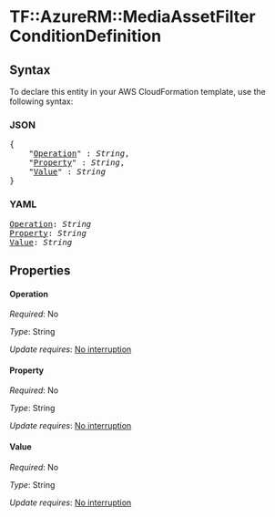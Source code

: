 # TF::AzureRM::MediaAssetFilter ConditionDefinition

## Syntax

To declare this entity in your AWS CloudFormation template, use the following syntax:

### JSON

<pre>
{
    "<a href="#operation" title="Operation">Operation</a>" : <i>String</i>,
    "<a href="#property" title="Property">Property</a>" : <i>String</i>,
    "<a href="#value" title="Value">Value</a>" : <i>String</i>
}
</pre>

### YAML

<pre>
<a href="#operation" title="Operation">Operation</a>: <i>String</i>
<a href="#property" title="Property">Property</a>: <i>String</i>
<a href="#value" title="Value">Value</a>: <i>String</i>
</pre>

## Properties

#### Operation

_Required_: No

_Type_: String

_Update requires_: [No interruption](https://docs.aws.amazon.com/AWSCloudFormation/latest/UserGuide/using-cfn-updating-stacks-update-behaviors.html#update-no-interrupt)

#### Property

_Required_: No

_Type_: String

_Update requires_: [No interruption](https://docs.aws.amazon.com/AWSCloudFormation/latest/UserGuide/using-cfn-updating-stacks-update-behaviors.html#update-no-interrupt)

#### Value

_Required_: No

_Type_: String

_Update requires_: [No interruption](https://docs.aws.amazon.com/AWSCloudFormation/latest/UserGuide/using-cfn-updating-stacks-update-behaviors.html#update-no-interrupt)

